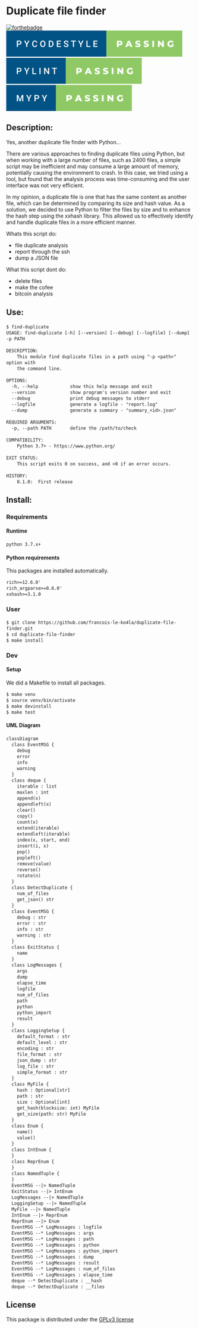# Duplicate file finder
[![forthebadge](https://forthebadge.com/images/badges/made-with-python.svg)](https://forthebadge.com)
![](./doc/pycodestyle-passing.svg)
![](./doc/pylint-passing.svg)
![](./doc/mypy-passing.svg)


## Description:

Yes, another duplicate file finder with Python...

There are various approaches to finding duplicate files using Python, but 
when working with a large number of files, such as 2400 files, a simple 
script may be inefficient and may consume a large amount of memory, 
potentially causing the environment to crash. In this case, we tried using a 
tool, but found that the analysis process was time-consuming and the user 
interface was not very efficient.

In my opinion, a duplicate file is one that has the same content as another 
file, which can be determined by comparing its size and hash value. As a 
solution, we decided to use Python to filter the files by size and to 
enhance the hash step using the xxhash library. This allowed us to 
effectively identify and handle duplicate files in a more efficient manner.


Whats this script do:
- file duplicate analysis
- report through the ssh
- dump a JSON file

What this script dont do:
- delete files
- make the cofee
- bitcoin analysis

## Use:

```shell
$ find-duplicate
USAGE: find-duplicate [-h] [--version] [--debug] [--logfile] [--dump] -p PATH

DESCRIPTION:
    This module find duplicate files in a path using "-p <path>" option with
    the command line.

OPTIONS:
  -h, --help            show this help message and exit
  --version             show program's version number and exit
  --debug               print debug messages to stderr
  --logfile             generate a logfile - "report.log"
  --dump                generate a summary - "summary_<id>.json"

REQUIRED ARGUMENTS:
  -p, --path PATH       define the /path/to/check

COMPATIBILITY:
    Python 3.7+ - https://www.python.org/

EXIT STATUS:
    This script exits 0 on success, and >0 if an error occurs.

HISTORY:
    0.1.0:  First release
```

## Install:
### Requirements

#### Runtime

```
python 3.7.x+
```

#### Python requirements
This packages are installed automatically.
```
rich>=12.6.0'
rich_argparse>=0.6.0'
xxhash>=3.1.0
```

### User
```shell
$ git clone https://github.com/francois-le-ko4la/duplicate-file-finder.git
$ cd duplicate-file-finder
$ make install
```

### Dev
#### Setup

We did a Makefile to install all packages.

```shell
$ make venv
$ source venv/bin/activate
$ make devinstall
$ make test
```

#### UML Diagram
```mermaid
classDiagram
  class EventMSG {
    debug
    error
    info
    warning
  }
  class deque {
    iterable : list
    maxlen : int
    append(x)
    appendleft(x)
    clear()
    copy()
    count(x)
    extend(iterable)
    extendleft(iterable)
    index(x, start, end)
    insert(i, x)
    pop()
    popleft()
    remove(value)
    reverse()
    rotate(n)
  }
  class DetectDuplicate {
    num_of_files
    get_json() str
  }
  class EventMSG {
    debug : str
    error : str
    info : str
    warning : str
  }
  class ExitStatus {
    name
  }
  class LogMessages {
    args
    dump
    elapse_time
    logfile
    num_of_files
    path
    python
    python_import
    result
  }
  class LoggingSetup {
    default_format : str
    default_level : str
    encoding : str
    file_format : str
    json_dump : str
    log_file : str
    simple_format : str
  }
  class MyFile {
    hash : Optional[str]
    path : str
    size : Optional[int]
    get_hash(blocksize: int) MyFile
    get_size(path: str) MyFile
  }
  class Enum {
    name()
    value()
  }
  class IntEnum {
  }
  class ReprEnum {
  }
  class NamedTuple {
  }
  EventMSG --|> NamedTuple
  ExitStatus --|> IntEnum
  LogMessages --|> NamedTuple
  LoggingSetup --|> NamedTuple
  MyFile --|> NamedTuple
  IntEnum --|> ReprEnum
  ReprEnum --|> Enum
  EventMSG --* LogMessages : logfile
  EventMSG --* LogMessages : args
  EventMSG --* LogMessages : path
  EventMSG --* LogMessages : python
  EventMSG --* LogMessages : python_import
  EventMSG --* LogMessages : dump
  EventMSG --* LogMessages : result
  EventMSG --* LogMessages : num_of_files
  EventMSG --* LogMessages : elapse_time
  deque --* DetectDuplicate : __hash
  deque --* DetectDuplicate : __files
```

## License

This package is distributed under the [GPLv3 license](./LICENSE)
